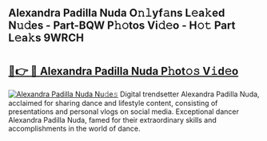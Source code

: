 ## Alexandra Padilla Nuda O𝚗𝚕yf𝚊ns L𝚎a𝚔ed N𝚞𝚍es - Part-BQW P𝚑𝚘tos Vi𝚍𝚎o - H𝚘𝚝 Part L𝚎a𝚔s 9WRCH

# <h2><a href="http://kf1fgs2.oniu.top/?m=Alexandra+Padilla+Nuda">🔗👉 🔴 Alexandra Padilla Nuda P𝚑ot𝚘𝚜 V𝚒d𝚎o</a></h2>

[![Alexandra Padilla Nuda Nu𝚍e𝚜](https://i.imgur.com/0qMVB7G.gif)](http://kf1fgs2.oniu.top/?m=Alexandra+Padilla+Nuda)
Digital trendsetter Alexandra Padilla Nuda, acclaimed for sharing dance and lifestyle content, consisting of presentations and personal vlogs on social media. Exceptional dancer Alexandra Padilla Nuda, famed for their extraordinary skills and accomplishments in the world of dance.  
